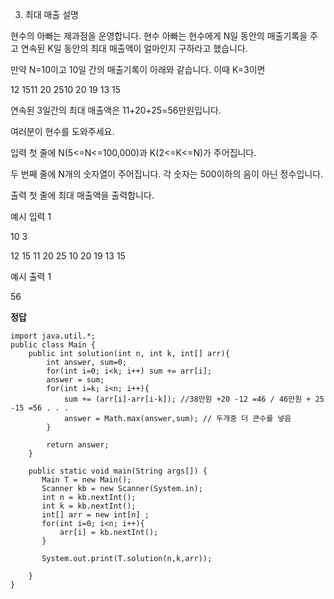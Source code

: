 3. 최대 매출
   설명

현수의 아빠는 제과점을 운영합니다. 현수 아빠는 현수에게 N일 동안의 매출기록을 주고 연속된 K일 동안의 최대 매출액이 얼마인지 구하라고 했습니다.

만약 N=10이고 10일 간의 매출기록이 아래와 같습니다. 이때 K=3이면

12 1511 20 2510 20 19 13 15

연속된 3일간의 최대 매출액은 11+20+25=56만원입니다.

여러분이 현수를 도와주세요.

입력
첫 줄에 N(5<=N<=100,000)과 K(2<=K<=N)가 주어집니다.

두 번째 줄에 N개의 숫자열이 주어집니다. 각 숫자는 500이하의 음이 아닌 정수입니다.

출력
첫 줄에 최대 매출액을 출력합니다.

예시 입력 1

10 3

12 15 11 20 25 10 20 19 13 15

예시 출력 1

56

**정답**

```
import java.util.*;
public class Main {
    public int solution(int n, int k, int[] arr){
        int answer, sum=0;
        for(int i=0; i<k; i++) sum += arr[i];
        answer = sum;
        for(int i=k; i<n; i++){
            sum += (arr[i]-arr[i-k]); //38만원 +20 -12 =46 / 46만원 + 25 -15 =56 . . .
            answer = Math.max(answer,sum); // 두개중 더 큰수를 넣음
        }

        return answer;
    }

    public static void main(String args[]) {
       Main T = new Main();
       Scanner kb = new Scanner(System.in);
       int n = kb.nextInt();
       int k = kb.nextInt();
       int[] arr = new int[n] ;
       for(int i=0; i<n; i++){
           arr[i] = kb.nextInt();
       }

       System.out.print(T.solution(n,k,arr));

    }
}
```
